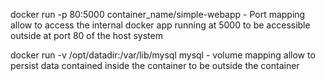 docker run -p 80:5000 container_name/simple-webapp - Port mapping allow to access the internal docker app running at 5000 to be accessible outside at port 80 of the host system

docker run -v /opt/datadir:/var/lib/mysql mysql - volume mapping allow to persist data contained inside the container to be outside the container
